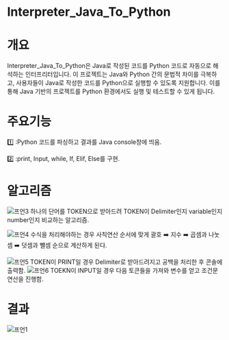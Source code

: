 # Interpreter_Java_To_Python



# 개요
Interpreter_Java_To_Python은 Java로 작성된 코드를 Python 코드로 자동으로 해석하는 인터프리터입니다. 이 프로젝트는 Java와 Python 간의 문법적 차이를 극복하고, 사용자들이 Java로 작성한 코드를 Python으로 실행할 수 있도록 지원합니다. 이를 통해 Java 기반의 프로젝트를 Python 환경에서도 실행 및 테스트할 수 있게 됩니다.

# 주요기능
:one: :Python 코드를 파싱하고 결과를 Java console창에 띄움.

:two: :print, Input, while, If, Elif, Else를 구현.

# 알고리즘
![프언3](https://github.com/ilovegalio/Interpreter_Java_To_Python/assets/77008882/786c01a3-9c04-4cd8-80b8-e0cf2add03a6)
하나의 단어를 TOKEN으로 받아드려 TOKEN이 Delimiter인지 variable인지 number인지 비교하는 알고리즘.

![프언4](https://github.com/ilovegalio/Interpreter_Java_To_Python/assets/77008882/78a677f5-e8cd-4fea-9dc1-bb39d600b417)
수식을 처리해야하는 경우 사칙연산 순서에 맞게 괄호 ➡️ 지수 ➡️ 곱셈과 나눗셈 ➡️ 덧셈과 뺄셈 순으로 계산하게 된다.

![프언5](https://github.com/ilovegalio/Interpreter_Java_To_Python/assets/77008882/7d792201-4cb8-43af-98f7-4bd74a596591)
TOKEN이 PRINT일 경우 Delimiter로 받아드려지고 공백을 처리한 후 콘솔에 출력함.
![프언6](https://github.com/ilovegalio/Interpreter_Java_To_Python/assets/77008882/6d2e4b7e-67f7-4c91-9bf7-60cc42349713)
TOEKN이 INPUT일 경우 다음 토큰들을 가져와 변수를 얻고 조건문 연산을 진행함.

# 결과
![프언1](https://github.com/ilovegalio/Interpreter_Java_To_Python/assets/77008882/cd409a02-b17d-454a-8c11-d327e6cba752)
